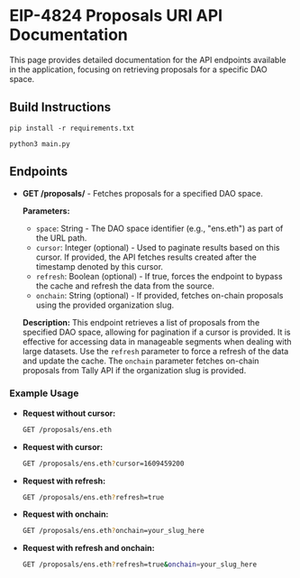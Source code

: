 # EIP-4824 Proposals URI API Documentation

This page provides detailed documentation for the API endpoints available in the application, focusing on retrieving proposals for a specific DAO space.

## Build Instructions

`pip install -r requirements.txt`

`python3 main.py` 


## Endpoints

- **GET /proposals/<space>** - Fetches proposals for a specified DAO space.

    **Parameters:**
    - `space`: String - The DAO space identifier (e.g., "ens.eth") as part of the URL path.
    - `cursor`: Integer (optional) - Used to paginate results based on this cursor. If provided, the API fetches results created after the timestamp denoted by this cursor.
    - `refresh`: Boolean (optional) - If true, forces the endpoint to bypass the cache and refresh the data from the source.
    - `onchain`: String (optional) - If provided, fetches on-chain proposals using the provided organization slug.

    **Description:**
    This endpoint retrieves a list of proposals from the specified DAO space, allowing for pagination if a cursor is provided. It is effective for accessing data in manageable segments when dealing with large datasets. Use the `refresh` parameter to force a refresh of the data and update the cache. The `onchain` parameter fetches on-chain proposals from Tally API if the organization slug is provided.

### Example Usage

- **Request without cursor:**

    ```bash
    GET /proposals/ens.eth
    ```

- **Request with cursor:**

    ```bash
    GET /proposals/ens.eth?cursor=1609459200
    ```

- **Request with refresh:**

    ```bash
    GET /proposals/ens.eth?refresh=true
    ```

- **Request with onchain:**

    ```bash
    GET /proposals/ens.eth?onchain=your_slug_here
    ```

- **Request with refresh and onchain:**

    ```bash
    GET /proposals/ens.eth?refresh=true&onchain=your_slug_here
    ```
